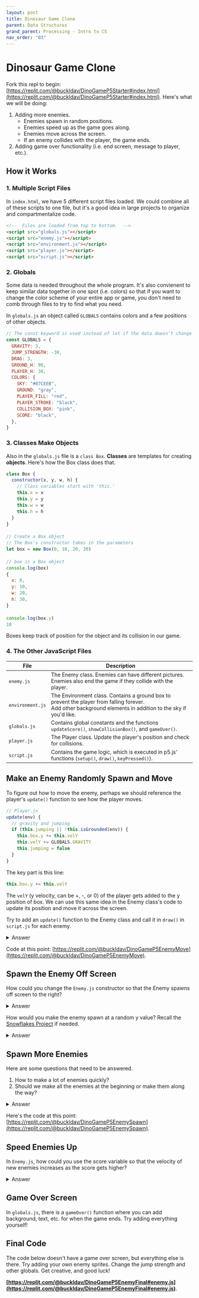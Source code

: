 ```yaml
---
layout: post
title: Dinosaur Game Clone
parent: Data Structures
grand_parent: Processing - Intro to CS
nav_order: "03"
---
```


# Dinosaur Game Clone

Fork this repl to begin: [https://replit.com/@buckldav/DinoGameP5Starter#index.html](https://replit.com/@buckldav/DinoGameP5Starter#index.html). Here's what we will be doing:

1. Adding more enemies.
   - Enemies spawn in random positions.
   - Enemies speed up as the game goes along.
   - Enemies move across the screen.
   - If an enemy collides with the player, the game ends.
2. Adding game over functionality (i.e. end screen, message to player, etc.).

## How it Works

### 1. Multiple Script Files

In `index.html`, we have 5 different script files loaded. We could combine all of these scripts to one file, but it's a good idea in large projects to organize and compartmentalize code.

```html
<!--  Files are loaded from top to bottom.  -->
<script src="globals.js"></script>
<script src="enemy.js"></script>
<script src="environment.js"></script>
<script src="player.js"></script>
<script src="script.js"></script>
```

### 2. Globals

Some data is needed throughout the whole program. It's also convienent to keep similar data together in one spot (i.e. colors) so that if you want to change the color scheme of your entire app or game, you don't need to comb through files to try to find what you need.

In `globals.js` an object called `GLOBALS` contains colors and a few positions of other objects.

```js
// The const keyword is used instead of let if the data doesn't change
const GLOBALS = {
  GRAVITY: 3,
  JUMP_STRENGTH: -30,
  DRAG: 3,
  GROUND_H: 90,
  PLAYER_H: 30,
  COLORS: {
    SKY: "#87CEEB",
    GROUND: "gray",
    PLAYER_FILL: "red",
    PLAYER_STROKE: "black",
    COLLISION_BOX: "pink",
    SCORE: "black",
  },
}
```

### 3. Classes Make Objects

Also in the `globals.js` file is a `class Box`. **Classes** are templates for creating **objects**. Here's how the Box class does that.

```js
class Box {
  constructor(x, y, w, h) {
    // Class variables start with 'this.'
    this.x = x
    this.y = y
    this.w = w
    this.h = h
  }
}

// Create a Box object
// The Box's constructor takes in the parameters
let box = new Box(0, 10, 20, 30)

// box is a Box object
console.log(box)
{
  x: 0,
  y: 10,
  w: 20,
  h: 30,
}

console.log(box.y)
10
```

Boxes keep track of position for the object and its collision in our game.

### 4. The Other JavaScript Files

| File             | Description                                                                                                                                                      |
| ---------------- | ---------------------------------------------------------------------------------------------------------------------------------------------------------------- |
| `enemy.js`       | The Enemy class. Enemies can have different pictures. Enemies also end the game if they collide with the player.                                                 |
| `environment.js` | The Environment class. Contains a ground box to prevent the player from falling forever. <br>Add other background elements in addition to the sky if you'd like. |
| `globals.js`     | Contains global constants and the functions `updateScore()`, `showCollisionBox()`, and `gameOver()`.                                                             |
| `player.js`      | The Player class. Update the player's position and check for collisions.                                                                                         |
| `script.js`      | Contains the game logic, which is executed in p5.js' functions (`setup()`, `draw()`, `keyPressed()`).                                                            |

## Make an Enemy Randomly Spawn and Move

To figure out how to move the enemy, perhaps we should reference the player's `update()` function to see how the player moves.

```js
// Player.js
update(env) {
  // gravity and jumping
  if (this.jumping || !this.isGrounded(env)) {
    this.box.y += this.velY
    this.velY += GLOBALS.GRAVITY
    this.jumping = false
  }
}
```

The key part is this line:

```js
this.box.y += this.velY
```

The `velY` (y velocity, can be +, -, or 0) of the player gets added to the y position of box. We can use this same idea in the Enemy class's code to update its position and move it across the screen.

Try to add an `update()` function to the Enemy class and call it in `draw()` in `script.js` for each enemy.

<details markdown="block">
  <summary>Answer</summary>

```js
// Enemy.js
class Enemy {
  constructor(img) {
    this.img = img
    this.box = new Box(
      40, // x
      windowHeight - 250, // y
      GLOBALS.ENEMY_W, // w
      GLOBALS.ENEMY_H // h
    )
    // Change the velocity.
    this.vel = 1
  }

  draw() {
    // showCollisionBox(this.box)
    image(this.img, this.box.x, this.box.y, this.box.w, this.box.h)
  }

  // Add this function
  update() {
    // Move the box to the left
    this.box.x -= this.vel
  }
}
```

Then, we need to call the `update()` function in the main `script.js` for each enemy.

```js
// script.js
// in the draw() function's for loop:
for (let i = 0; i < enemies.length; i++) {
  enemies[i].draw()
  if (player.isBonk(enemies[i])) {
    // ends the program
    gameOver()
  }
  // Add this
  enemies[i].update()
}
```

</details>

Code at this point: [https://replit.com/@buckldav/DinoGameP5EnemyMove](https://replit.com/@buckldav/DinoGameP5EnemyMove).

## Spawn the Enemy Off Screen

How could you change the `Enemy.js` constructor so that the Enemy spawns off screen to the right?

<details markdown="block">
  <summary>Answer</summary>

Here's one way to go about it:

```js
// Enemy.js
constructor(img) {
  this.img = img
  // The x position of the box needs to start off screen (windowWidth + GLOBALS.ENEMY_W).
  this.box = new Box(
    windowWidth + GLOBALS.ENEMY_W,
    windowHeight - 250,
    GLOBALS.ENEMY_W,
    GLOBALS.ENEMY_H
  )
  // Try out other numbers for the velocity.
  this.vel = 3
}
```

</details>

How would you make the enemy spawn at a random y value? Recall the [Snowflakes Project](https://learn.meritacademy.tech/docs/processing/basics/05/) if needed.

<details markdown="block">
  <summary>Answer</summary>

Here's one way to go about it:

```js
// Enemy.js
constructor(img) {
  this.img = img
  // Calculate the y with GROUND_Y or PLAYER_Y somehow to make it measure off of where those are.
  this.box = new Box(
    windowWidth + GLOBALS.ENEMY_W,
    windowHeight - random(GLOBALS.GROUND_H, GLOBALS.GROUND_H + 100),
    GLOBALS.ENEMY_W,
    GLOBALS.ENEMY_H
  )
  this.vel = 3
}
```

</details>

## Spawn More Enemies

Here are some questions that need to be answered.

1. How to make a lot of enemies quickly?
2. Should we make all the enemies at the beginning or make them along the way?

<details markdown="block">
  <summary>Answer</summary>

For question 2, there is no right answer here, both have merit. The answer to 2 influences the answer to 1. In this walkthrough, I'll show you the "make them along the way" approach.

In `script.js`, check out the `setup()` function. Near the bottom, there is the line that spawns an enemy.

```js
// script.js
// array.push adds an element to the array
enemies.push(new Enemy(enemyImg1))
```

If we use this line in the `draw()` function, enemies will spawn every frame.

```js
// script.js
function draw() {
  env.draw()
  player.draw()
  for (let i = 0; i < enemies.length; i++) {
    enemies[i].draw()
    if (player.isBonk(enemies[i])) {
      gameOver()
    }
    enemies[i].update()
  }

  // NEW CODE: spawn an enemy
  enemies.push(new Enemy(enemyImg1))

  updateScore()
  player.update(env)
}
```

This may create too many enemies.

![Too many enemies](/assets/images/processing/objects/too_many_enemies.png)

To solve this, let's add an if statement that will only add an enemy if the current frame is a multiple of something. To do this, we can use the modulo operator which can get the remainder of division. If the remainder is zero, we can spawn an enemy. Also, our `score` variable is

```js
// script.js
function draw() {
  // ...
  // The for loop is right here
  // You'll need to make the variable GLOBALS.SPAWN_RATE in globals.js
  if (score % GLOBALS.SPAWN_RATE === 0) {
    enemies.push(new Enemy(enemyImg1))
  }
  // updateScore()
  // ...
}
```

```js
// globals.js
const GLOBALS = {
  // ...
  SPAWN_RATE: 50,
  // ...
}
```

</details>

Here's the code at this point: [https://replit.com/@buckldav/DinoGameP5EnemySpawn](https://replit.com/@buckldav/DinoGameP5EnemySpawn).

## Speed Enemies Up

In `Enemy.js`, how could you use the score variable so that the velocity of new enemies increases as the score gets higher?

<details markdown="block">
  <summary>Answer</summary>

Here's one way to go about it:

```js
// Enemy.js
constructor(img) {
  this.img = img
  this.box = new Box(
    windowWidth + GLOBALS.ENEMY_W,
    windowHeight - random(GLOBALS.GROUND_H, GLOBALS.GROUND_H + 100),
    GLOBALS.ENEMY_W,
    GLOBALS.ENEMY_H
  )
  // Just this line needs modified. The number "1000" can be whatever you want.
  this.vel = 3 + score / 1000
}
```

You might consider making that number `1000` a constant in your `globals.js`. This practice is called avoiding **"magic numbers"** (numbers that show up out of nowhere in your code). Same thing with the other numbers (`250` and `3`). Here's mine:

```js
// Enemy.js
constructor(img) {
  this.img = img
  this.box = new Box(
    windowWidth + GLOBALS.ENEMY_W,
    random(GLOBALS.GROUND_Y - GLOBALS.ENEMY_RANGE, GLOBALS.GROUND_Y),
    GLOBALS.ENEMY_W,
    GLOBALS.ENEMY_H
  )
  this.vel = GLOBALS.ENEMY_V + score * GLOBALS.ACCELERATION
}
```

</details>

## Game Over Screen

In `globals.js`, there is a `gameOver()` function where you can add background, text, etc. for when the game ends. Try adding everything yourself!

## Final Code

The code below doesn't have a game over screen, but everything else is there. Try adding your own enemy sprites. Change the jump strength and other globals. Get creative, and good luck!

**[https://replit.com/@buckldav/DinoGameP5EnemyFinal#enemy.js](https://replit.com/@buckldav/DinoGameP5EnemyFinal#enemy.js)**.
